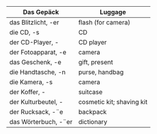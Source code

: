 | Das Gepäck               | Luggage                |
|--------------------------|------------------------|
| das Blitzlicht, -er      | flash (for camera)     |
| die CD, -s               | CD                     |
| der CD-Player, -         | CD player              |
| der Fotoapparat, -e      | camera                 |
| das Geschenk, -e         | gift, present          |
| die Handtasche, -n       | purse, handbag         |
| die Kamera, -s           | camera                 |
| der Koffer, -            | suitcase               |
| der Kulturbeutel, -      | cosmetic kit; shaving kit |
| der Rucksack, -¨e        | backpack               |
| das Wörterbuch, -¨er     | dictionary             |
